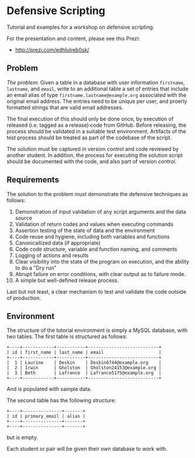 Defensive Scripting
===================

Tutorial and examples for a workshop on defensive scripting.

For the presentation and content, please see this Prezi:

* http://prezi.com/edhlulreb0sk/


## Problem

*The problem:*  Given a table in a database with user information `firstname`, `lastname`, and `email`, write to an additional table a set of entries that include an email alias of type `firstname.lastname@example.org` associated with the original email address. The entries need to be unique per user, and proerly formatted strings that are valid email addresses.

The final execution of this should only be done once, by execution of released (i.e. tagged as a release) code from GitHub. Before releasing, the process should be validated in a suitable test environment. Artifacts of the test process should be treated as part of the codebase of the script.

The solution must be captured in version control and code reviewed by another student. In addition, the process for executing the solution script should be documented with the code, and also part of version control.

## Requirements

The solution to the problem must demonstrate the defensive techniques as follows:

1. Demonstration of input validation of any script arguments and the data source
2. Validation of return codes and values when executing commands
3. Assertion testing of the state of data and the environment
4. Code reuse and hygiene, including both variables and functions
5. Canonicallized data (if appropriate)
6. Code code structure, variable and function naming, and comments
7. Logging of actions and results
8. Clear visibility into the state of the program on execution, and the ability to do a "Dry run"
9. Abrupt failure on error conditions, with clear output as to failure mode.
10. A simple but well-defined release process.

Last but not least, a clear mechanism to test and validate the code outside of production.

## Environment

The structure of the tutorial environment is simply a MySQL database, with two tables. The first table is structured as follows:

```
+----+------------+-----------+---------------------------+
| id | first_name | last_name | email                     |
+----+------------+-----------+---------------------------+
|  1 | Laurine    | Deskin    | Deskin6744@example.org    |
|  2 | Irwin      | Gholston  | Gholston24153@example.org |
|  3 | Beth       | Lafrance  | Lafrance5175@example.org  |
+----+------------+-----------+---------------------------+
```

And is populated with sample data.

The second table has the following structure:

```
+----+---------------+-------+
| id | primary_email | alias |
+----+---------------+-------+
+----+---------------+-------+
```
but is empty. 

Each student or pair will be given their own database to work with. 



